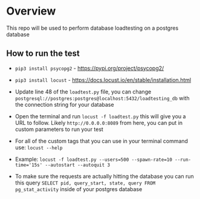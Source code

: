 # Overview

This repo will be used to perform database loadtesting on a postgres database

## How to run the test

- `pip3 install psycopg2` - https://pypi.org/project/psycopg2/

- `pip3 install locust` - https://docs.locust.io/en/stable/installation.html

- Update line 48 of the `loadtest.py` file, you can change `postgresql://postgres:postgres@localhost:5432/loadtesting_db` with the connection string for your database
- Open the terminal and run `locust -f loadtest.py` this will give you a URL to follow. Likely `http://0.0.0.0:8089` from here, you can put in custom parameters to run your test
- For all of the custom tags that you can use in your terminal command use: `locust --help`

- Example: `locust -f loadtest.py --users=500 --spawn-rate=10 --run-time='15s' --autostart --autoquit 3`

- To make sure the requests are actually hitting the database you can run this query `SELECT pid, query_start, state, query FROM pg_stat_activity` inside of your postgres database
